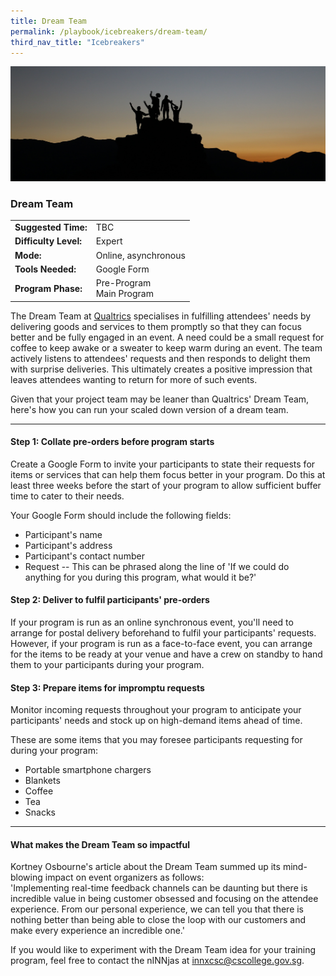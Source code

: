 ```yaml
---
title: Dream Team
permalink: /playbook/icebreakers/dream-team/
third_nav_title: "Icebreakers"
---
```

![Dream Team](/images/team.jpg)
### Dream Team 

|                       |                          |
|-----------------------|--------------------------|
| **Suggested Time:**   | TBC                      |
| **Difficulty Level:** | Expert                   |
| **Mode:**             | Online, asynchronous     |
| **Tools Needed:**     | Google Form              |
| **Program Phase:**    | Pre-Program <br/> Main Program |

The Dream Team at [Qualtrics](https://www.linkedin.com/pulse/qualtrics-dream-team-bringing-events-back-individual-kortney-osborne/) specialises in fulfilling attendees' needs by delivering goods and services to them promptly so that they can focus better and be fully engaged in an event. A need could be a small request for coffee to keep awake or a sweater to keep warm during an event. The team actively listens to attendees' requests and then responds to delight them with surprise deliveries. This ultimately creates a positive impression that leaves attendees wanting to return for more of such events.  
  
Given that your project team may be leaner than Qualtrics' Dream Team, here's how you can run your scaled down version of a dream team. 
  
---  
  
#### Step 1: Collate pre-orders before program starts  
Create a Google Form to invite your participants to state their requests for items or services that can help them focus better in your program. Do this at least three weeks before the start of your program to allow sufficient buffer time to cater to their needs. 

Your Google Form should include the following fields:  
* Participant's name  
* Participant's address  
* Participant's contact number  
* Request -- This can be phrased along the line of 'If we could do anything for you during this program, what would it be?'  

#### Step 2: Deliver to fulfil participants' pre-orders  
If your program is run as an online synchronous event, you'll need to arrange for postal delivery beforehand to fulfil your participants' requests. However, if your program is run as a face-to-face event, you can arrange for the items to be ready at your venue and have a crew on standby to hand them to your participants during your program.  
  
#### Step 3: Prepare items for impromptu requests  
Monitor incoming requests throughout your program to anticipate your participants' needs and stock up on high-demand items ahead of time.  
  
These are some items that you may foresee participants requesting for during your program:  
* Portable smartphone chargers  
* Blankets    
* Coffee  
* Tea  
* Snacks  
  
---  
  
#### What makes the Dream Team so impactful  
Kortney Osbourne's article about the Dream Team summed up its mind-blowing impact on event organizers as follows:  
'Implementing real-time feedback channels can be daunting but there is incredible value in being customer obsessed and focusing on the attendee experience. From our personal experience, we can tell you that there is nothing better than being able to close the loop with our customers and make every experience an incredible one.'  
  
If you would like to experiment with the Dream Team idea for your training program, feel free to contact the nINNjas at innxcsc@cscollege.gov.sg.  

